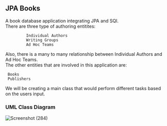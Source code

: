 <h2>JPA Books</h2>


A book database application integrating JPA and SQl. <br>
There are three type of authoring entitites:

             Individual Authors
             Writing Groups
             Ad Hoc Teams
            
Also, there is a many to many relationship between Individual Authors and Ad Hoc Teams.<br>
The other entities that are involved in this application are:

     Books
     Publishers
    
We will be creating a main class that would perform different tasks based on the users input.

<h3> UML Class Diagram </h3>

![Screenshot (284)](https://user-images.githubusercontent.com/92605110/159113015-1a3f0217-9ce0-4915-8985-75ac1baee4fa.png)
